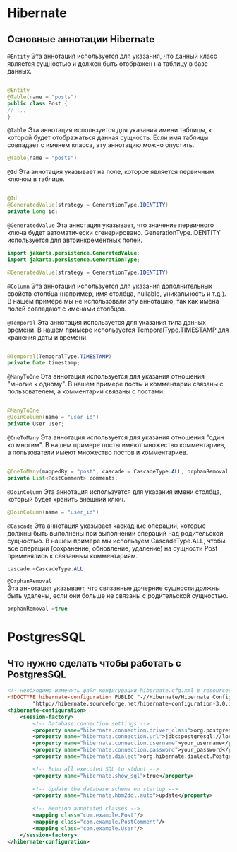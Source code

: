 # Hibernate

## Основные аннотации Hibernate

`@Entity`
Эта аннотация используется для указания, что данный класс является сущностью и должен быть отображен на таблицу в базе
данных.

```java

@Entity
@Table(name = "posts")
public class Post {
// ...
}
```

`@Table`
Эта аннотация используется для указания имени таблицы, к которой будет отображаться данная сущность. Если имя таблицы
совпадает с именем класса, эту аннотацию можно опустить.

```java
@Table(name = "posts")
```

`@Id`
Эта аннотация указывает на поле, которое является первичным ключом в таблице.

```java

@Id
@GeneratedValue(strategy = GenerationType.IDENTITY)
private Long id;
```

`@GeneratedValue`
Эта аннотация указывает, что значение первичного ключа будет автоматически сгенерировано. GenerationType.IDENTITY
используется для автоинкрементных полей.

```java
import jakarta.persistence.GeneratedValue;
import jakarta.persistence.GenerationType;

@GeneratedValue(strategy = GenerationType.IDENTITY)
```

`@Column`
Эта аннотация используется для указания дополнительных свойств столбца (например, имя столбца, nullable, уникальность
и т.д.). В нашем примере мы не использовали эту аннотацию, так как имена полей совпадают с именами столбцов.

`@Temporal`
Эта аннотация используется для указания типа данных времени. В нашем примере используется TemporalType.TIMESTAMP для
хранения даты и времени.

```java

@Temporal(TemporalType.TIMESTAMP)
private Date timestamp;
```

`@ManyToOne`
Эта аннотация используется для указания отношения "многие к одному". В нашем примере посты и комментарии связаны с
пользователем, а комментарии связаны с постами.

```java

@ManyToOne
@JoinColumn(name = "user_id")
private User user;
```

`@OneToMany`
Эта аннотация используется для указания отношения "один ко многим". В нашем примере посты имеют множество
комментариев, а пользователи имеют множество постов и комментариев.

```java

@OneToMany(mappedBy = "post", cascade = CascadeType.ALL, orphanRemoval = true)
private List<PostComment> comments;
```

`@JoinColumn`
Эта аннотация используется для указания имени столбца, который будет хранить внешний ключ.

```java
@JoinColumn(name = "user_id")
```

`@Cascade`
Эта аннотация указывает каскадные операции, которые должны быть выполнены при выполнении операций над родительской
сущностью. В нашем примере мы используем CascadeType.ALL, чтобы все операции (сохранение, обновление, удаление) на
сущности Post применялись к связанным комментариям.

```java
cascade =CascadeType.ALL
```

`@OrphanRemoval`    
Эта аннотация указывает, что связанные дочерние сущности должны быть удалены, если они больше не связаны с
родительской сущностью.

```java
orphanRemoval =true
```

# PostgresSQL
## Что нужно сделать чтобы работать с PostgresSQL

```xml
<!--необходимо изменить файл конфигурации hibernate.cfg.xml в resources-->
<!DOCTYPE hibernate-configuration PUBLIC "-//Hibernate/Hibernate Configuration DTD 3.0//EN"
        "http://hibernate.sourceforge.net/hibernate-configuration-3.0.dtd">
<hibernate-configuration>
    <session-factory>
        <!-- Database connection settings -->
        <property name="hibernate.connection.driver_class">org.postgresql.Driver</property>
        <property name="hibernate.connection.url">jdbc:postgresql://localhost:5432/your_database</property>
        <property name="hibernate.connection.username">your_username</property>
        <property name="hibernate.connection.password">your_password</property>
        <property name="hibernate.dialect">org.hibernate.dialect.PostgreSQLDialect</property>

        <!-- Echo all executed SQL to stdout -->
        <property name="hibernate.show_sql">true</property>
        
        <!-- Update the database schema on startup -->
        <property name="hibernate.hbm2ddl.auto">update</property>
        
        <!-- Mention annotated classes -->
        <mapping class="com.example.Post"/>
        <mapping class="com.example.PostComment"/>
        <mapping class="com.example.User"/>
    </session-factory>
</hibernate-configuration>
```